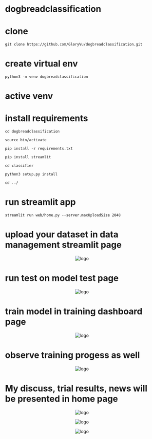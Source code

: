 # dogbreadclassification

# clone
`git clone https://github.com/GloryVu/dogbreadclassification.git`

# create virtual env
`python3 -m venv dogbreadclassification`

# active venv

# install requirements
`cd dogbreadclassification`

`source bin/activate`

`pip install -r requirements.txt`

`pip install streamlit`

`cd classifier`

`python3 setup.py install`

`cd ../`
# run streamlit app
`streamlit run web/home.py --server.maxUploadSize 2048`
# upload your dataset in data management streamlit page
<p align="center">
  <img align="center" alt="logo" src="docs_imgs/upload_dataset.png">
</p>

# run test on model test page
<p align="center">
  <img align="center" alt="logo" src="docs_imgs/test_model.png">
</p>

# train model in training dashboard page
<p align="center">
  <img align="center" alt="logo" src="docs_imgs/train_model.png">
</p>

# observe training progess  as well
<p align="center">
  <img align="center" alt="logo" src="docs_imgs/train_progress.png">
</p>

# My discuss, trial results, news will be presented in home page
<p align="center">
  <img align="center" alt="logo" src="docs_imgs/trial1.png">
</p>
<p align="center">
  <img align="center" alt="logo" src="docs_imgs/trial2.png">
</p>
<p align="center">
  <img align="center" alt="logo" src="docs_imgs/trial3.png">
</p>
